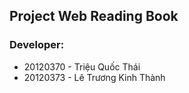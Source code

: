 ## Project Web Reading Book

### Developer:

* 20120370 - Triệu Quốc Thái
* 20120373 - Lê Trương Kinh Thành
